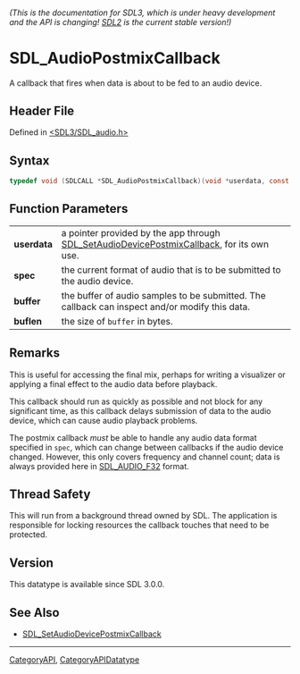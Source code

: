 ###### (This is the documentation for SDL3, which is under heavy development and the API is changing! [SDL2](https://wiki.libsdl.org/SDL2/) is the current stable version!)
# SDL_AudioPostmixCallback

A callback that fires when data is about to be fed to an audio device.

## Header File

Defined in [<SDL3/SDL_audio.h>](https://github.com/libsdl-org/SDL/blob/main/include/SDL3/SDL_audio.h)

## Syntax

```c
typedef void (SDLCALL *SDL_AudioPostmixCallback)(void *userdata, const SDL_AudioSpec *spec, float *buffer, int buflen);
```

## Function Parameters

|                  |                                                                                                                                |
| ---------------- | ------------------------------------------------------------------------------------------------------------------------------ |
| **userdata**     | a pointer provided by the app through [SDL_SetAudioDevicePostmixCallback](SDL_SetAudioDevicePostmixCallback), for its own use. |
| **spec**         | the current format of audio that is to be submitted to the audio device.                                                       |
| **buffer**       | the buffer of audio samples to be submitted. The callback can inspect and/or modify this data.                                 |
| **buflen**       | the size of `buffer` in bytes.                                                                                                 |

## Remarks

This is useful for accessing the final mix, perhaps for writing a
visualizer or applying a final effect to the audio data before playback.

This callback should run as quickly as possible and not block for any
significant time, as this callback delays submission of data to the audio
device, which can cause audio playback problems.

The postmix callback _must_ be able to handle any audio data format
specified in `spec`, which can change between callbacks if the audio device
changed. However, this only covers frequency and channel count; data is
always provided here in [SDL_AUDIO_F32](SDL_AUDIO_F32) format.

## Thread Safety

This will run from a background thread owned by SDL. The application is
responsible for locking resources the callback touches that need to be
protected.

## Version

This datatype is available since SDL 3.0.0.

## See Also

* [SDL_SetAudioDevicePostmixCallback](SDL_SetAudioDevicePostmixCallback)

----
[CategoryAPI](CategoryAPI), [CategoryAPIDatatype](CategoryAPIDatatype)

